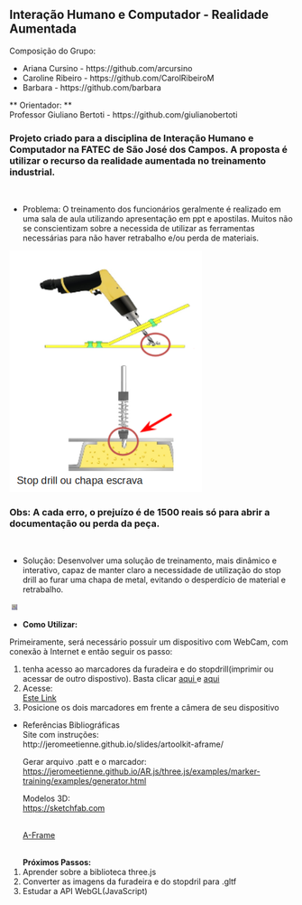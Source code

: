 <html>
      <head>
      

<h2> Interação Humano e Computador - Realidade Aumentada </h2>

Composição do Grupo:
<ul>
<li>Ariana Cursino - https://github.com/arcursino</li>
<li>Caroline Ribeiro - https://github.com/CarolRibeiroM</li>
<li>Barbara - https://github.com/barbara</li>
</ul> 
** Orientador: ** <br>
Professor Giuliano Bertoti  - https://github.com/giulianobertoti <br>


<h3>Projeto criado para a disciplina de Interação Humano e Computador na FATEC de São José dos Campos.
A proposta é utilizar o recurso da realidade aumentada no treinamento industrial.<br></h3><br>

<ul>
	<li> Problema:
	O treinamento dos funcionários geralmente é realizado em uma sala de aula utilizando apresentação em ppt e apostilas.
	Muitos não se conscientizam sobre a necessida de utilizar as ferramentas necessárias para não haver retrabalho e/ou 	perda de materiais.
	</li> 	
</ul>
<p>
<img src="https://raw.githubusercontent.com/arcursino/IHC/master/figura1.png" alt="Figura 1 - Uso do Stop Drill" title="Figura 1 - Uso do Stop Drill" style="max-width:100%;">
	<h3>Obs: A cada erro, o prejuízo é de 1500 reais só para abrir a documentação ou perda da peça.</h3> <br>
</p>
	
<ul>		
	<li> Solução:
	Desenvolver uma solução de treinamento, mais dinâmico e interativo, capaz de manter claro a necessidade de utilização 	do stop drill ao furar uma chapa de metal, evitando o desperdício de material e retrabalho.
	</li>
</ul>
<p>
<a target="_blank" rel="noopener noreferrer" href="arcursino/IHC/blob/master/animacao.gif"><img src="arcursino/IHC/blob/master/animacao.gif" alt="" style="max-width:100%;"></a>
<img src="https://github.com/arcursino/IHC/blob/master/animacao.gif" alt="Animação 1" title="Animação 1" style="max-width:100%;">
</p>
<ul>
	<li> <strong>Como Utilizar: </strong>
	</li>
</ul>
Primeiramente, será necessário possuir um dispositivo com WebCam, com conexão à Internet e então seguir os passo:
<ol>
	<li> tenha acesso ao marcadores da furadeira e do stopdrill(imprimir ou acessar de outro dispostivo). Basta clicar
	<a href="https://github.com/arcursino/IHC/blob/master/pattern-%C3%ADndice.png"> aqui </a>
	e
	<a href="https://github.com/arcursino/IHC/blob/master/pattern-stopdrill.png"> aqui </a>
	</li>
	<li>Acesse: </li>
	<a href="https://codepen.io/CarolRibeiro/pen/GRKWopj" rel="nofollow">Este Link</a>
	<li> Posicione os dois marcadores em frente a câmera de seu dispositivo</li>
</ol>

<ul> 
	<li> Referências Bibliográficas</li>
Site com instruções:<br>
http://jeromeetienne.github.io/slides/artoolkit-aframe/


Gerar arquivo .patt e o marcador:<br>
https://jeromeetienne.github.io/AR.js/three.js/examples/marker-training/examples/generator.html

Modelos 3D: <br>
https://sketchfab.com
		
<br>
<a href="https://aframe.io/" rel="nofollow">A-Frame</a> <br>
<br>
</ul>

<ol>
	<strong>Próximos Passos:</strong>
	<li> Aprender sobre a biblioteca three.js</li>
	<li> Converter as imagens da furadeira e do stopdril para .gltf</li>
	<li> Estudar a API WebGL(JavaScript)</li>
</ol>

</head>
</html>
